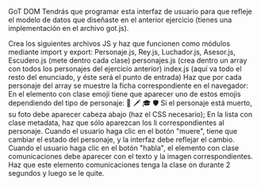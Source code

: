 GoT DOM
Tendrás que programar esta interfaz de usuario para que refleje el modelo de datos que diseñaste en el anterior ejercicio (tienes una implementación en el archivo got.js).

Crea los siguientes archivos JS y haz que funcionen como módulos mediante import y export:
Personaje.js, Rey.js, Luchador.js, Asesor.js, Escudero.js (mete dentro cada clase)
personajes.js (crea dentro un array con todos los personajes del ejercicio anterior)
index.js (aquí va todo el resto del enunciado, y éste será el punto de entrada)
Haz que por cada personaje del array se muestre la ficha correspondiente en el navegador:
En el elemento con clase emoji tiene que aparecer uno de estos emojis dependiendo del tipo de personaje: 👑 🗡 🎓 🛡
Si el personaje está muerto, su foto debe aparecer cabeza abajo (haz el CSS necesario);
En la lista con clase metadata, haz que sólo aparezcan los li correspondientes al personaje.
Cuando el usuario haga clic en el botón "muere", tiene que cambiar el estado del personaje, y la interfaz debe reflejar el cambio.
Cuando el usuario haga clic en el botón "habla", el elemento con clase comunicaciones debe aparecer con el texto y la imagen correspondientes. Haz que este elemento comunicaciones tenga la clase on durante 2 segundos y luego se le quite.
